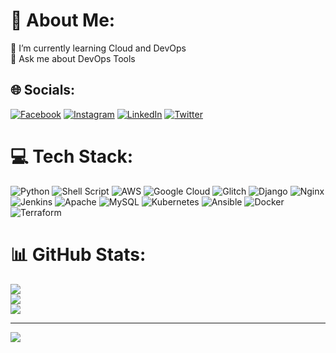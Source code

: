 # 💫 About Me:
🌱 I’m currently learning Cloud and DevOps<br>💬 Ask me about DevOps Tools


## 🌐 Socials:
[![Facebook](https://img.shields.io/badge/Facebook-%231877F2.svg?logo=Facebook&logoColor=white)](https://www.facebook.com/mohamedx98) [![Instagram](https://img.shields.io/badge/Instagram-%23E4405F.svg?logo=Instagram&logoColor=white)](https://www.instagram.com/mohamedx98/) [![LinkedIn](https://img.shields.io/badge/LinkedIn-%230077B5.svg?logo=linkedin&logoColor=white)](https://www.linkedin.com/in/mohamed-seada/) [![Twitter](https://img.shields.io/badge/Twitter-%231DA1F2.svg?logo=Twitter&logoColor=white)](https://twitter.com/Mohamedx98) 

# 💻 Tech Stack:
![Python](https://img.shields.io/badge/python-3670A0?style=for-the-badge&logo=python&logoColor=ffdd54) ![Shell Script](https://img.shields.io/badge/shell_script-%23121011.svg?style=for-the-badge&logo=gnu-bash&logoColor=white) ![AWS](https://img.shields.io/badge/AWS-%23FF9900.svg?style=for-the-badge&logo=amazon-aws&logoColor=white) ![Google Cloud](https://img.shields.io/badge/Google%20Cloud-%234285F4.svg?style=for-the-badge&logo=google-cloud&logoColor=white) ![Glitch](https://img.shields.io/badge/glitch-%233333FF.svg?style=for-the-badge&logo=glitch&logoColor=white) ![Django](https://img.shields.io/badge/django-%23092E20.svg?style=for-the-badge&logo=django&logoColor=white) ![Nginx](https://img.shields.io/badge/nginx-%23009639.svg?style=for-the-badge&logo=nginx&logoColor=white) ![Jenkins](https://img.shields.io/badge/jenkins-%232C5263.svg?style=for-the-badge&logo=jenkins&logoColor=white) ![Apache](https://img.shields.io/badge/apache-%23D42029.svg?style=for-the-badge&logo=apache&logoColor=white) ![MySQL](https://img.shields.io/badge/mysql-%2300f.svg?style=for-the-badge&logo=mysql&logoColor=white) ![Kubernetes](https://img.shields.io/badge/kubernetes-%23326ce5.svg?style=for-the-badge&logo=kubernetes&logoColor=white) ![Ansible](https://img.shields.io/badge/ansible-%231A1918.svg?style=for-the-badge&logo=ansible&logoColor=white) ![Docker](https://img.shields.io/badge/docker-%230db7ed.svg?style=for-the-badge&logo=docker&logoColor=white) ![Terraform](https://img.shields.io/badge/terraform-%235835CC.svg?style=for-the-badge&logo=terraform&logoColor=white)
# 📊 GitHub Stats:
![](https://github-readme-stats.vercel.app/api?username=seada98&theme=dark&hide_border=false&include_all_commits=false&count_private=false)<br/>
![](https://github-readme-streak-stats.herokuapp.com/?user=seada98&theme=dark&hide_border=false)<br/>
![](https://github-readme-stats.vercel.app/api/top-langs/?username=seada98&theme=dark&hide_border=false&include_all_commits=false&count_private=false&layout=compact)

---
[![](https://visitcount.itsvg.in/api?id=seada98&icon=0&color=1)](https://visitcount.itsvg.in)

<!-- Proudly created with GPRM ( https://gprm.itsvg.in ) -->
